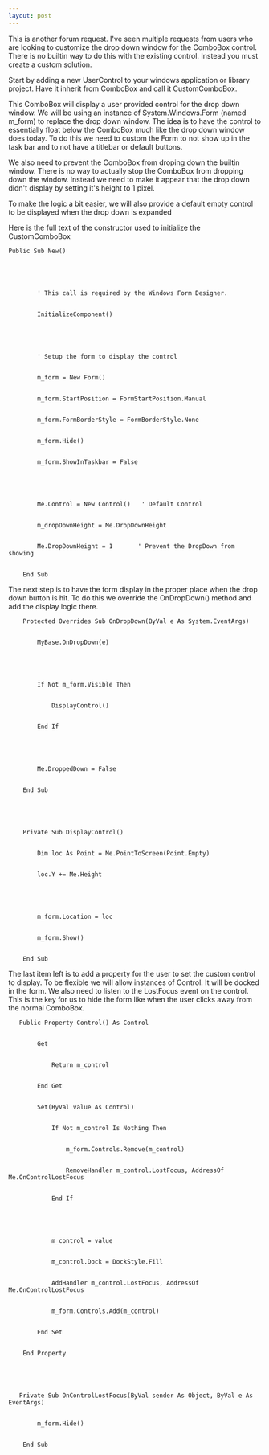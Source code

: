```yaml
---
layout: post
---
```

This is another forum request.  I've seen multiple requests from users who are
looking to customize the drop down window for the ComboBox control.  There is
no builtin way to do this with the existing control.  Instead you must create
a custom solution.

Start by adding a new UserControl to your windows application or library
project.  Have it inherit from ComboBox and call it CustomComboBox.

This ComboBox will display a user provided control for the drop down window.
We will be using an instance of System.Windows.Form (named m_form) to replace
the drop down window.  The idea is to have the control to essentially float
below the ComboBox much like the drop down window does today.  To do this we
need to custom the Form to not show up in the task bar and to not have a
titlebar or default buttons.

We also need to prevent the ComboBox from droping down the builtin window.
There is no way to actually stop the ComboBox from dropping down the window.
Instead we need to make it appear that the drop down didn't display by setting
it's height to 1 pixel.

To make the logic a bit easier, we will also provide a default empty control
to be displayed when the drop down is expanded

Here is the full text of the constructor used to initialize the CustomComboBox

    
    
    Public Sub New()


    


            ' This call is required by the Windows Form Designer.


            InitializeComponent()


    


            ' Setup the form to display the control


            m_form = New Form()


            m_form.StartPosition = FormStartPosition.Manual


            m_form.FormBorderStyle = FormBorderStyle.None


            m_form.Hide()


            m_form.ShowInTaskbar = False


    


            Me.Control = New Control()   ' Default Control


            m_dropDownHeight = Me.DropDownHeight


            Me.DropDownHeight = 1       ' Prevent the DropDown from showing


        End Sub


    

The next step is to have the form display in the proper place when the drop
down button is hit. To do this we override the OnDropDown() method and add the
display logic there.

    
    
        Protected Overrides Sub OnDropDown(ByVal e As System.EventArgs)


            MyBase.OnDropDown(e)


    


            If Not m_form.Visible Then


                DisplayControl()


            End If


    


            Me.DroppedDown = False


        End Sub


    


        Private Sub DisplayControl()


            Dim loc As Point = Me.PointToScreen(Point.Empty)


            loc.Y += Me.Height


    


            m_form.Location = loc


            m_form.Show()


        End Sub


    

The last item left is to add a property for the user to set the custom control
to display. To be flexible we will allow instances of Control. It will be
docked in the form. We also need to listen to the LostFocus event on the
control. This is the key for us to hide the form like when the user clicks
away from the normal ComboBox.

    
    
       Public Property Control() As Control


            Get


                Return m_control


            End Get


            Set(ByVal value As Control)


                If Not m_control Is Nothing Then


                    m_form.Controls.Remove(m_control)


                    RemoveHandler m_control.LostFocus, AddressOf Me.OnControlLostFocus


                End If


    


                m_control = value


                m_control.Dock = DockStyle.Fill


                AddHandler m_control.LostFocus, AddressOf Me.OnControlLostFocus


                m_form.Controls.Add(m_control)


            End Set


        End Property


    


       Private Sub OnControlLostFocus(ByVal sender As Object, ByVal e As EventArgs)


            m_form.Hide()


        End Sub


    

